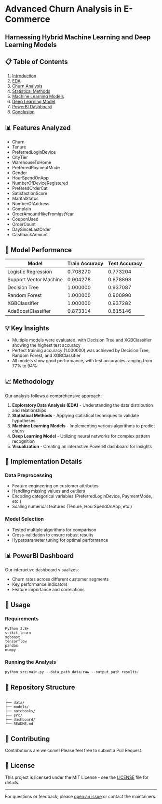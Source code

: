 # Advanced Churn Analysis in E-Commerce
## Harnessing Hybrid Machine Learning and Deep Learning Models

## 📋 Table of Contents
1. [Introduction](#introduction)
2. [EDA](#eda)
3. [Churn Analysis](#churn-analysis)
4. [Statistical Methods](#statistical-methods)
5. [Machine Learning Models](#machine-learning-models)
6. [Deep Learning Model](#deep-learning-model)
7. [PowerBI Dashboard](#powerbi-dashboard)
8. [Conclusion](#conclusion)

## 📊 Features Analyzed
- Churn
- Tenure
- PreferredLoginDevice
- CityTier
- WarehouseToHome
- PreferredPaymentMode
- Gender
- HourSpendOnApp
- NumberOfDeviceRegistered
- PreferedOrderCat
- SatisfactionScore
- MaritalStatus
- NumberOfAddress
- Complain
- OrderAmountHikeFromlastYear
- CouponUsed
- OrderCount
- DaySinceLastOrder
- CashbackAmount

## 🔬 Model Performance

| Model | Train Accuracy | Test Accuracy |
|-------|----------------|---------------|
| Logistic Regression | 0.708270 | 0.773204 |
| Support Vector Machine | 0.904278 | 0.878893 |
| Decision Tree | 1.000000 | 0.937087 |
| Random Forest | 1.000000 | 0.900990 |
| XGBClassifier | 1.000000 | 0.937282 |
| AdaBoostClassifier | 0.873314 | 0.815146 |

## 💡 Key Insights
- Multiple models were evaluated, with Decision Tree and XGBClassifier showing the highest test accuracy
- Perfect training accuracy (1.000000) was achieved by Decision Tree, Random Forest, and XGBClassifier
- All models show good performance, with test accuracies ranging from 77% to 94%

## 📈 Methodology
Our analysis follows a comprehensive approach:
1. **Exploratory Data Analysis (EDA)** - Understanding the data distribution and relationships
2. **Statistical Methods** - Applying statistical techniques to validate hypotheses
3. **Machine Learning Models** - Implementing various algorithms to predict churn
4. **Deep Learning Model** - Utilizing neural networks for complex pattern recognition
5. **Visualization** - Creating an interactive PowerBI dashboard for insights

## 🔧 Implementation Details

### Data Preprocessing
- Feature engineering on customer attributes
- Handling missing values and outliers
- Encoding categorical variables (PreferredLoginDevice, PaymentMode, etc.)
- Scaling numerical features (Tenure, HourSpendOnApp, etc.)

### Model Selection
- Tested multiple algorithms for comparison
- Cross-validation to ensure robust results
- Hyperparameter tuning for optimal performance

## 📊 PowerBI Dashboard
Our interactive dashboard visualizes:
- Churn rates across different customer segments
- Key performance indicators
- Feature importance and correlations

## 🚀 Usage

### Requirements
```
Python 3.8+
scikit-learn
xgboost
tensorflow
pandas
numpy
```

### Running the Analysis
```python
python src/main.py --data_path data/raw --output_path results/
```

## 📂 Repository Structure
```
.
├── data/
├── models/
├── notebooks/
├── src/
├── dashboard/
└── README.md
```

## 🤝 Contributing
Contributions are welcome! Please feel free to submit a Pull Request.

## 📄 License
This project is licensed under the MIT License - see the [LICENSE](LICENSE) file for details.

---

For questions or feedback, please [open an issue](https://github.com/Fathima1123/Advanced-churn-analysis-documentation-/issues) or contact the maintainers.
